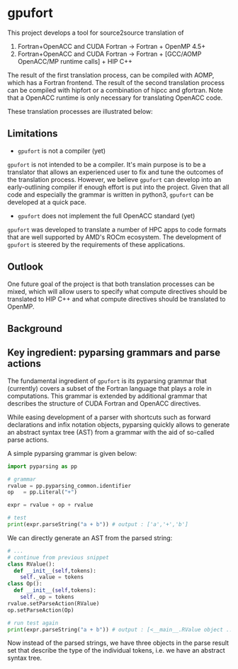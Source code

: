 # gpufort

This project develops a tool for source2source translation of

1. Fortran+OpenACC and CUDA Fortran -> Fortran + OpenMP 4.5+
2. Fortran+OpenACC and CUDA Fortran -> Fortran + [GCC/AOMP OpenACC/MP runtime calls] + HIP C++

The result of the first translation process, can be compiled
with AOMP, which has a Fortran frontend.
The result of the second translation process can be compiled
with hipfort or a combination of hipcc and gfortran.
Note that a OpenACC runtime is only necessary for translating
OpenACC code.

These translation processes are illustrated below:



## Limitations

* `gpufort` is not a compiler (yet)

`gpufort` is not intended to be a compiler.
It's main purpose is to be a translator that allows
an experienced user to fix and tune the outcomes
of the translation process. 
However, we believe `gpufort` can develop into an 
early-outlining compiler if enough effort 
is put into the project.
Given that all code and especially the grammar is
written in python3, `gpufort` can be developed at a quick 
pace.

* `gpufort` does not implement the full OpenACC standard (yet)

`gpufort` was developed to translate a number of HPC apps
to code formats that are well supported by AMD's ROCm ecosystem.
The development of `gpufort` is steered by the requirements
of these applications.

## Outlook

One future goal of the project is that both translation 
processes can be mixed, which will allow users to specify what 
compute directives should be translated to HIP C++ and what compute
directives should be translated to OpenMP.

## Background

## Key ingredient: pyparsing grammars and parse actions

The fundamental ingredient of `gpufort` is its pyparsing grammar that (currently) covers a subset of the Fortran
language that plays a role in computations. This grammar is extended by additional grammar that describes
the structure of CUDA Fortran and OpenACC directives.

While easing development of a parser with shortcuts such as forward declarations and infix notation objects,
pyparsing quickly allows to generate an abstract syntax tree (AST) from a grammar with the aid 
of so-called parse actions.

A simple pyparsing grammar is given below:



```python
import pyparsing as pp

# grammar
rvalue = pp.pyparsing_common.identifier
op   = pp.Literal("+")

expr = rvalue + op + rvalue

# test
print(expr.parseString("a + b")) # output : ['a','+','b']
```

We can directly generate an AST from the parsed string:

```python
# ...
# continue from previous snippet
class RValue():
  def __init__(self,tokens):
    self._value = tokens
class Op():
  def __init__(self,tokens):
    self._op = tokens
rvalue.setParseAction(RValue)
op.setParseAction(Op)

# run test again
print(expr.parseString("a + b")) # output : [<__main__.RValue object ...>, <__main__.Op object ...>, <__main__.RValue object ...>]
```

Now instead of the parsed strings, we have three objects in the parse result set
that describe the type of the individual tokens, i.e. we have an abstract syntax tree.
